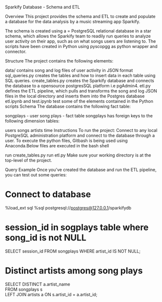 Sparkify Database - Schema and ETL

Overview
This project provides the schema and ETL to create and populate a database for the data analysis by a music streaming app Sparkify.

The schema is created using a = PostgreSQL relational database in a star schema, which allows the Sparkify team to readily run queries to analyze user activity on their app, such as on what songs users are listening to. The scripts have been created in Python using pyscopgg as python wrapper and connector.

Structure
The project contains the following elements:

data/ contains song and log files of user activity in JSON format
sql_queries.py creates the tables and how to insert data in each table using SQL queries.
create_tables.py creates the Sparkify database and connects the database to a opensource postgresSQL platform i.e pgAdmin4.
etl.py defines the ETL pipeline, which pulls and transforms the song and log JSON files in the local directory and inserts them into the Postgres database
etl.ipynb and test.ipynb test some of the elements contained in the Python scripts
Schema
The database contains the following fact table:

songplays - user song plays - fact table
songplays has foreign keys to the following dimension tables:

users
songs
artists
time
Instructions
To run the project: Connect to any local PostgreSQL administration platform and connect to the database through a user. To execute the python files, Gitbash is being used using Anaconda.Below files are executed in the bash shell 

run create_tables.py
run etl.py
Make sure your working directory is at the top-level of the project.

Query Example
Once you've created the database and run the ETL pipeline, you can test out some queries:

# Connect to database
%load_ext sql
%sql postgresql://postgres@127.0.0.1/sparkifydb

# session_id in sogplays table where song_id is not NULL
SELECT session_id
FROM songplays
WHERE artist_id IS NOT NULL;

# Distinct artists among song plays
SELECT DISTINCT a.artist_name \
FROM songplays s \
LEFT JOIN artists a ON s.artist_id = a.artist_id;